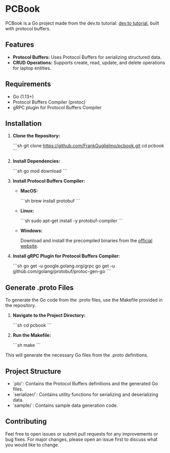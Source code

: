 # PCBook

PCBook is a Go project made from the dev.to tutorial: [dev.to tutorial](https://dev.to/techschoolguru/the-complete-grpc-course-protobuf-go-java-2af6), built with protocol buffers.

## Features

- **Protocol Buffers:** Uses Protocol Buffers for serializing structured data.
- **CRUD Operations:** Supports create, read, update, and delete operations for laptop entities.

## Requirements

- Go (1.13+)
- Protocol Buffers Compiler (protoc)
- gRPC plugin for Protocol Buffers Compiler

## Installation

1. **Clone the Repository:**

   \`\`\`sh
   git clone https://github.com/FrankGuglielmo/pcbook.git
   cd pcbook
   \`\`\`

2. **Install Dependencies:**

   \`\`\`sh
   go mod download
   \`\`\`

3. **Install Protocol Buffers Compiler:**

   - **MacOS:**

     \`\`\`sh
     brew install protobuf
     \`\`\`

   - **Linux:**

     \`\`\`sh
     sudo apt-get install -y protobuf-compiler
     \`\`\`

   - **Windows:**

     Download and install the precompiled binaries from the [official website](https://github.com/protocolbuffers/protobuf/releases).

4. **Install gRPC Plugin for Protocol Buffers Compiler:**

   \`\`\`sh
   go get -u google.golang.org/grpc
   go get -u github.com/golang/protobuf/protoc-gen-go
   \`\`\`

## Generate .proto Files

To generate the Go code from the .proto files, use the Makefile provided in the repository.

1. **Navigate to the Project Directory:**

   \`\`\`sh
   cd pcbook
   \`\`\`

2. **Run the Makefile:**

   \`\`\`sh
   make
   \`\`\`

This will generate the necessary Go files from the .proto definitions.

## Project Structure

- \`pb/\`: Contains the Protocol Buffers definitions and the generated Go files.
- \`serializer/\`: Contains utility functions for serializing and deserializing data.
- \`sample/\`: Contains sample data generation code.

## Contributing

Feel free to open issues or submit pull requests for any improvements or bug fixes. For major changes, please open an issue first to discuss what you would like to change.
